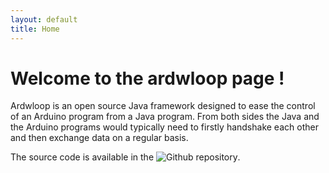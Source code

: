 ```yaml
---
layout: default
title: Home
---
```


# Welcome to the ardwloop page !

Ardwloop is an open source Java framework designed to ease the control of an Arduino program from a Java
program.
From both sides the Java and the Arduino programs would typically need to firstly handshake each other and then
exchange data on a regular basis.

The source code is available in the ![Github repository](https://github.com/llschall/ardwloop).
